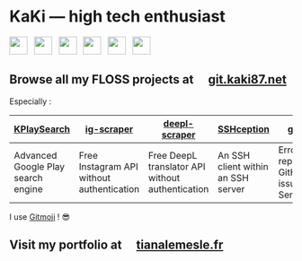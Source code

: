 # KaKi — high tech enthusiast

<a href="https://www.npmjs.com/~kaki87"><img src="https://static.npmjs.com/b0f1a8318363185cc2ea6a40ac23eeb2.png" width="32" height="32"></a>  
<a href="https://www.linkedin.com/in/tianalemesle/"><img src="https://static-exp1.licdn.com/sc/h/al2o9zrvru7aqj8e1x2rzsrca" width="32" height="32"></a>  
<a href="https://www.betaseries.com/membre/KaKi87"><img src="https://www.betaseries.com/images/site/favicon-32x32.png" width="32" height="32"></a>  
<a href="https://pixelfed.de/KaKi87"><img src="https://pixelfed.de/img/favicon.png" width="32" height="32"></a>  
<a href="https://discord.gg/YkwCHKF7MU"><img src="https://discord.com/assets/07dca80a102d4149e9736d4b162cff6f.ico" width="32" height="32"></a>  
<a href="https://old.reddit.com/user/KaKi_87"><img src="https://www.redditstatic.com/desktop2x/img/favicon/android-icon-192x192.png" width="32" height="32"></a>

## Browse all my FLOSS projects at <a href="https://git.kaki87.net/KaKi87"><img src="https://git.kaki87.net/img/favicon.svg" width="16" height="16"></a> [git.kaki87.net](https://git.kaki87.net/KaKi87)
Especially :

| [KPlaySearch](https://git.kaki87.net/KaKi87/KPlaySearch) | [ig-scraper](https://git.kaki87.net/KaKi87/ig-scraper) | [deepl-scraper](https://git.kaki87.net/KaKi87/deepl-scraper) | [SSHception](https://git.kaki87.net/KaKi87/sshception) | [glitchgit](https://git.kaki87.net/KaKi87/glitchgit)
| - | - | - | - | - |
| Advanced Google Play search engine | Free Instagram API without authentication | Free DeepL translator API without authentication | An SSH client within an SSH server | Error reporting to GitHub/Gitea issues from Sentry SDK

I use [Gitmoji](https://gitmoji.kaki87.net) ! :sunglasses:

## Visit my portfolio at <a href="https://tianalemesle.fr"><img src="https://tianalemesle.fr/assets/img/thornhill.png" width="16" height="16"></a> [tianalemesle.fr](https://tianalemesle.fr)
